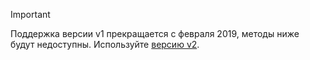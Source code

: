 > [!IMPORTANT]
>
> Поддержка версии v1 прекращается с февраля 2019, методы ниже будут недоступны. Используйте [версию v2](../translate/api-ref/Translation/).